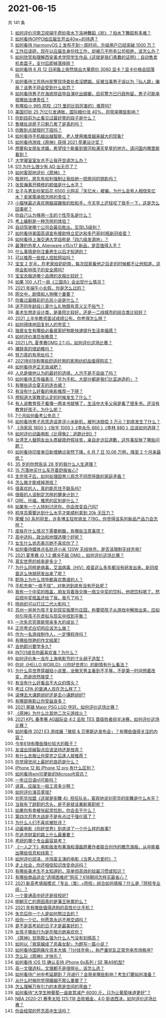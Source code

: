 # 2021-06-15

共 141 条

<!-- BEGIN -->
<!-- 最后更新时间 Tue Jun 15 2021 14:02:09 GMT+0800 (China Standard Time) -->

1. [如何评价河南卫视端午奇妙夜水下洛神舞蹈《祈》？拍水下舞蹈有多难？](https://www.zhihu.com/question/464684523)
2. [如何看待OPPO给应届生开出40w+的待遇？](https://www.zhihu.com/question/420016446)
3. [如何看待 HarmonyOS 2 发布不到一周时间，升级用户已经突破 1000
   万？](https://www.zhihu.com/question/464105336)
4. [工作后读研，现在以应届生身份找工作，却被几乎所有公司拒绝，该怎么办？](https://www.zhihu.com/question/365741144)
5. [如何欣赏和理解西安美术学院学生作品《这就是我们愚蠢的证明》：自动售卖机卖盘子，支付后即掉落摔碎？](https://www.zhihu.com/question/464470625)
6. [如何看待 6 月 12 日闲鱼上突然放出大量原价 3060
   显卡？显卡价格会回落吗？](https://www.zhihu.com/question/464693862)
7. [如何看待江苏扬州民警现场查处卖淫嫖娼，反被当事男子误以为「仙人跳」骗局？该男子将会受到什么处罚？](https://www.zhihu.com/question/464879487)
8. [如何看待男子在海底捞自导自演吃出蟑螂，目前警方已行政拘留，男子可能承担哪些法律责任？](https://www.zhihu.com/question/465079839)
9. [有哪些小 985 院校（211 里的比较厉害的）推荐吗?](https://www.zhihu.com/question/458752533)
10. [美国印钞 25 万亿引发通胀，国际粮价涨
    40%，将带来哪些影响？](https://www.zhihu.com/question/464253751)
11. [你到目前为止看见过最好笑的段子是什么？](https://www.zhihu.com/question/297417967)
12. [售楼处说房子只剩几套了是真的吗？](https://www.zhihu.com/question/460961867)
13. [你敢到点就按时下班吗？](https://www.zhihu.com/question/457104253)
14. [如何看待手机越出越智能，老人使用难度越来越大的现象?](https://www.zhihu.com/question/464837417)
15. [如何看待游戏《原神》获得 2021 苹果设计奖？](https://www.zhihu.com/question/464501473)
16. [想要和女朋友求婚，希望找个能看到银河和满天星星的地方，请问国内哪里能看到？](https://www.zhihu.com/question/453392696)
17. [大学寝室室友总不让我开空调怎么办？](https://www.zhihu.com/question/38044867)
18. [S11 为什么很少有 AD 出无尽了？](https://www.zhihu.com/question/464242423)
19. [如何客观地评价《原神》？](https://www.zhihu.com/question/464579154)
20. [租房时，房东有权利强制让我给她一把房间的钥匙吗？](https://www.zhihu.com/question/462612155)
21. [张哲瀚离开精修的颜值是什么水平？](https://www.zhihu.com/question/464609843)
22. [女子与男友吵架后花 6500
    元购买「失忆水」被骗，为什么会有人相信失忆水？卖家需承担怎样的责任？](https://www.zhihu.com/question/465082372)
23. [小猫咪最近喜欢用脑袋蹭我的脸和手，今天早上还轻咬了我手一下，这是怎么回事呢？](https://www.zhihu.com/question/464003051)
24. [你自己认为够用一生的个性签名是什么？](https://www.zhihu.com/question/435362231)
25. [考上编制是一种怎样的体验？](https://www.zhihu.com/question/64229374)
26. [自动驾驶哪个公司会最后胜出，实现L5级别？](https://www.zhihu.com/question/464799134)
27. [如何看待美国高调宣布援助特立尼达和多巴哥80瓶新冠疫苗？](https://www.zhihu.com/question/465072169)
28. [如何看待上海交通大学自称是「四六级发源地」？](https://www.zhihu.com/question/464806294)
29. [最薄的外星人 Alienware x15/x17
    新品，是否值得入手？](https://www.zhihu.com/question/462727712)
30. [什么事情是你注重养生以后才知道的？](https://www.zhihu.com/question/451372641)
31. [可以推荐一些捏人捏脸网站吗？](https://www.zhihu.com/question/393571778)
32. [宝宝 2
    岁半，在老家给奶奶带，每次回家看他之后走的时候都不让他知道，这样会影响孩子的安全感吗?](https://www.zhihu.com/question/464606733)
33. [宝宝衣服送哪个品牌的衣服比较好？](https://www.zhihu.com/question/462897746)
34. [如果 100 人打一局《三国杀》会出现什么情况？](https://www.zhihu.com/question/458748936)
35. [2021 年端午小长假，你是怎么过的？](https://www.zhihu.com/question/464547029)
36. [网文中，剧情和人物哪个重要？](https://www.zhihu.com/question/464564870)
37. [你看过最精彩的古风小说是什么？](https://www.zhihu.com/question/34680815)
38. [送不同年龄段儿童什么礼物既有意义又不俗气？](https://www.zhihu.com/question/27792599)
39. [美术生想走设计类，是美院比较好，还是一二线城市的综合类比较好？](https://www.zhihu.com/question/462891421)
40. [2021 上半年教资面试成绩公布，你考得怎么样？](https://www.zhihu.com/question/376351514)
41. [如何得体地回复别人的夸奖？](https://www.zhihu.com/question/23758741)
42. [独居女生有哪些必备居家好物能快速提升生活幸福感？](https://www.zhihu.com/question/458240830)
43. [如何评价演员张晚意？](https://www.zhihu.com/question/460146061)
44. [2021 LPL 夏季赛OMG 2:1 iG，如何评价这场比赛？](https://www.zhihu.com/question/464960777)
45. [裸辞真的很幼稚吗？](https://www.zhihu.com/question/449669673)
46. [努力真的有用处吗？](https://www.zhihu.com/question/463717843)
47. [2021年618有哪些舒适好用的家用纺织品值得购买？](https://www.zhihu.com/question/464768591)
48. [如何看待尹正无效减肥？](https://www.zhihu.com/question/464743137)
49. [人总是做他认为的最好的选择，人岂不是不自由了吗？](https://www.zhihu.com/question/464970403)
50. [如何看待王传福表示「华为手机，大部分都是我们比亚迪造的」？](https://www.zhihu.com/question/464283085)
51. [有哪些适合夏天的连衣裙？](https://www.zhihu.com/question/322674453)
52. [有没有什么好看的电影推荐一下呀？](https://www.zhihu.com/question/454823503)
53. [想知道大家教资认定的时候发生了什么？](https://www.zhihu.com/question/404114152)
54. [有人说教育孩子看懂一两本书就够了，生活中大多父母是看了很多书，还没有教育好孩子，为什么呢？](https://www.zhihu.com/question/457945306)
55. [7个月如何备考公务员？](https://www.zhihu.com/question/453217326)
56. [如何看待男子恶意造谣差评小米新机，被判决赔偿 3
    万元？到底发生了什么？](https://www.zhihu.com/question/464106592)
57. [《汤家凤 1800 》《张宇 1000 》《李永乐 660 》《李林 880
    》应该如何选择？](https://www.zhihu.com/question/374315667)
58. [如何评价动画电影《比得兔2：逃跑计划》?](https://www.zhihu.com/question/460509561)
59. [台湾艺人替网友出头质疑政府假扶贫，亲自走访后道歉，这件事反映了哪些问题？](https://www.zhihu.com/question/464604915)
60. [如何看待印度单日新增确诊突然下降，6 月 7 日 10.06 万例，降至 2
    个月来最低？](https://www.zhihu.com/question/464053148)
61. [35 岁的你想告诉 28 岁的我什么人生道理？](https://www.zhihu.com/question/345832687)
62. [15 万落地买什么车开着舒服省心?](https://www.zhihu.com/question/441839447)
63. [生完孩子后，如何处理因育儿观念不同而导致的家庭矛盾？](https://www.zhihu.com/question/458455898)
64. [怎么做才能戒掉游戏？](https://www.zhihu.com/question/463153729)
65. [很喜欢的人，真的能忍住不联系吗?](https://www.zhihu.com/question/463467260)
66. [很瘦的人该制定怎样的健身计划？](https://www.zhihu.com/question/22716525)
67. [GRE、托福、雅思的区别是什么？](https://www.zhihu.com/question/21404415)
68. [如果有一个人特别讨厌你，你会改变自己吗?](https://www.zhihu.com/question/464036742)
69. [程序员需要达到什么水平才能顺利拿到 20k 无压力？](https://www.zhihu.com/question/47597895)
70. [荣耀 50 系列将至，许多博主狂吹骁龙
    778G，你觉得该系列新品产品力会怎样？](https://www.zhihu.com/question/464079313)
71. [皮肤在什么情况下需要刷酸，有哪些注意事项？](https://www.zhihu.com/question/27430540)
72. [高中选科，政治和地理选哪个好呢？](https://www.zhihu.com/question/461969943)
73. [女生什么状态表示她不喜欢你了？](https://www.zhihu.com/question/302142050)
74. [如何看待媒体点名批评小米 120W
    无线快充，是否该限制无线充电?](https://www.zhihu.com/question/464750035)
75. [2021 夏季赛 iG 1:2 爆冷不敌 OMG
    ，如何评价这场比赛？](https://www.zhihu.com/question/464979853)
76. [真实世界的帧率是多少？](https://www.zhihu.com/question/463432278)
77. [为什么同样是病毒，艾滋病毒（HIV）疫苗这么多年都没有研发出来，新冠疫苗这么快就研发出来了呢？](https://www.zhihu.com/question/464293186)
78. [职场上为什么领导都喜欢靠谱的人？](https://www.zhihu.com/question/461979096)
79. [手机充电“一夜不拔”，对电池到底有没有坏处呢？](https://www.zhihu.com/question/351666337)
80. [我有一个中奖的瓶盖，朋友背着我兑换一瓶又中奖的饮料，他把饮料喝了，然后把中奖瓶盖还给了我，我亏了吗？](https://www.zhihu.com/question/459981000)
81. [晓组织可以打过二代火影吗？](https://www.zhihu.com/question/462986796)
82. [苏州一爸爸为孩子复刻现实版摩尔庄园，称要把孩子从游戏中解放出来，应如何引导孩子在虚拟与现实中找到平衡？](https://www.zhihu.com/question/464491170)
83. [一次失恋究竟能带来多大的成长？](https://www.zhihu.com/question/364747959)
84. [正宗粤式白切鸡应该怎么做？](https://www.zhihu.com/question/27634013)
85. [作为一名游戏制作人，一定懂程序吗？](https://www.zhihu.com/question/463337835)
86. [有哪些惊艳的作文结尾?](https://www.zhihu.com/question/369181074)
87. [吉他即兴要学多久?](https://www.zhihu.com/question/437516695)
88. [INTO1成员你最喜欢谁？为什么？](https://www.zhihu.com/question/459155590)
89. [如何评价朱一龙在上海电影节的寸头胡子造型？](https://www.zhihu.com/question/464613394)
90. [你对《HELLO WORLD》（《你好世界》）的剧情有什么看法？](https://www.zhihu.com/question/464560889)
91. [为什么异世界穿越轻小说里，龙傲天男主看到不平等，不是第一时间想着改变，而是欣然接受？](https://www.zhihu.com/question/464353705)
92. [有没有什么好看且不大众的情头？](https://www.zhihu.com/question/412162154)
93. [考过 CPA 的普通人现在怎么样了？](https://www.zhihu.com/question/406026927)
94. [读博去大课题组好还是去小课题组好?](https://www.zhihu.com/question/463038422)
95. [有哪部电影让你受益良多？](https://www.zhihu.com/question/303835412)
96. [2021 基辅 Major PSG.LGD
    夺冠，如何评价这场比赛？](https://www.zhihu.com/question/464892135)
97. [《原神》为什么比其他二次元游戏火？](https://www.zhihu.com/question/463779591)
98. [2021 KPL 春季赛 AG超玩会 4:2 击败 TES
    晋级败者组半决赛，如何评价这场比赛？](https://www.zhihu.com/question/464861706)
99. [如何看待 2021 E3 游戏展「微软 &
    贝塞斯达发布会」？有哪些值得关注的内容？](https://www.zhihu.com/question/464870968)
100. [今年618有哪些降价较大的鞋子？](https://www.zhihu.com/question/398064227)
101. [友谊出现破裂点应该坚持还是放弃？](https://www.zhihu.com/question/462488888)
102. [有什么衣服让你穿完之后逢人就推荐？](https://www.zhihu.com/question/368860490)
103. [你觉得世间上最好的良药是什么？](https://www.zhihu.com/question/464242623)
104. [iPhone 12 和 iPhone 12 pro
     有什么区别？](https://www.zhihu.com/question/425539076)
105. [如何看待win10更新的Microsoft资讯？](https://www.zhihu.com/question/464120290)
106. [一年过日语n1可能吗？](https://www.zhihu.com/question/48377443)
107. [讲真，应届生一般工资多少啊？](https://www.zhihu.com/question/58570383)
108. [如何评价演员童瑶?](https://www.zhihu.com/question/374564039)
109. [刘宪华加盟《这就是街舞
     4》担任队长，客观地说刘宪华的街舞是什么水平？](https://www.zhihu.com/question/464486529)
110. [当我有了辞职的念头，是不是就该果断离职呢？](https://www.zhihu.com/question/399873490)
111. [如果你有幸被张起灵捡到，你会去干什么？](https://www.zhihu.com/question/451135363)
112. [第四次忍界大战是不是有点过于强化斑了？](https://www.zhihu.com/question/463167494)
113. [为什么人们不喜欢被批评？](https://www.zhihu.com/question/22987136)
114. [动画电影《你好世界》到底讲了一个什么样的故事?](https://www.zhihu.com/question/464262833)
115. [在追求财富的路上什么最重要？](https://www.zhihu.com/question/458500163)
116. [考研的哪个专业最容易考？](https://www.zhihu.com/question/322507815)
117. [《一人之下》电影版发布黄海和漫画原著作者联合创作的概念海报，从中能看出哪些信息和线索？](https://www.zhihu.com/question/464799145)
118. [如何评价邱泽、许玮甯主演的电影《当男人恋爱时》？](https://www.zhihu.com/question/461879258)
119. [走上社会，你还相信知识改变命运吗？](https://www.zhihu.com/question/463697639)
120. [有哪些美术生不太知道的，简单但高效的绘画习惯或知识？](https://www.zhihu.com/question/291527457)
121. [有哪些商品适合“选择困难症”购买？618期间怎样买最省心？](https://www.zhihu.com/question/464799772)
122. [2021
     新高考填报模式「专业（类）+院校」组合如何填报？什么是「院校专业组」？](https://www.zhihu.com/question/445687781)
123. [一个普通高中好还是技校好?](https://www.zhihu.com/question/463491459)
124. [明朝灭亡的原因真的是藩王拖累的么？](https://www.zhihu.com/question/458323327)
125. [2021 年有哪些值得选购的高性价比手机？](https://www.zhihu.com/question/445602881)
126. [失恋后你一个人是如何熬过去的？](https://www.zhihu.com/question/337271526)
127. [给你一个亿，你愿意永远不用空调吗？](https://www.zhihu.com/question/461752259)
128. [是不是高考前的日子才是最美好的？](https://www.zhihu.com/question/463570391)
129. [女孩子哪些行为是在暗示她喜欢你？](https://www.zhihu.com/question/457449556)
130. [《原神》甘雨那么强为什么人气没有刻晴高？](https://www.zhihu.com/question/464391717)
131. [如何以「我穿越成了恶毒女配」为题写一篇小说？](https://www.zhihu.com/question/434090318)
132. [如何看待国网痛斥资本大搞「1分钱充电」，称严重扰乱正常充电市场秩序?](https://www.zhihu.com/question/464766118)
133. [怎么玩《原神》才快乐？](https://www.zhihu.com/question/458800508)
134. [如何看待 iOS 15 确认支持 iPhone 6s系列 / SE
     等A9机型?](https://www.zhihu.com/question/463795738)
135. [高一文理选科，文理都不是很擅长，该怎么选？](https://www.zhihu.com/question/463506260)
136. [如何看待广州中考延期到 7
     月进行？会带来哪些影响？考生们要如何准备？](https://www.zhihu.com/question/464957932)
137. [从什么时候你觉得婚姻不那么重要了？](https://www.zhihu.com/question/454383382)
138. [怎么理解万有引力的本质是空间的弯曲？](https://www.zhihu.com/question/330796123)
139. [如何看待“大学生种葡萄一亩故意减产 6000
     斤，只为让葡萄味道更好”？](https://www.zhihu.com/question/464455061)
140. [NBA 2020-21 赛季太阳 125:118 击败掘金，4:0
     挺进西决，如何评价这场比赛？](https://www.zhihu.com/question/464894466)
141. [你会经常的怀念高中生活吗？](https://www.zhihu.com/question/430748904)

<!-- END -->
